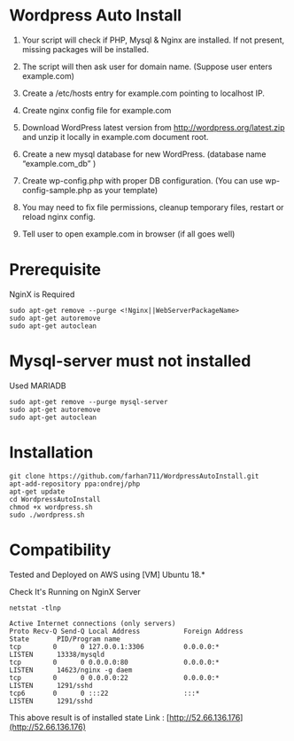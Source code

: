 # Wordpress Auto Install

1) Your script will check if PHP, Mysql & Nginx are installed. If not present, missing packages will be installed.

2) The script will then ask user for domain name. (Suppose user enters example.com)

3) Create a /etc/hosts entry for example.com pointing to localhost IP.

4) Create nginx config file for example.com

5) Download WordPress latest version from http://wordpress.org/latest.zip and unzip it locally in example.com document root.

6) Create a new mysql database for new WordPress. (database name “example.com_db” )

7) Create wp-config.php with proper DB configuration. (You can use wp-config-sample.php as your template)

8) You may need to fix file permissions, cleanup temporary files, restart or reload nginx config.

9) Tell user to open example.com in browser (if all goes well)


# Prerequisite

NginX is Required 
```
sudo apt-get remove --purge <!Nginx||WebServerPackageName>
sudo apt-get autoremove
sudo apt-get autoclean
```
# Mysql-server must not installed 

Used MARIADB
```
sudo apt-get remove --purge mysql-server 
sudo apt-get autoremove
sudo apt-get autoclean
```

# Installation 
```
git clone https://github.com/farhan711/WordpressAutoInstall.git
apt-add-repository ppa:ondrej/php
apt-get update
cd WordpressAutoInstall
chmod +x wordpress.sh
sudo ./wordpress.sh
```

# Compatibility
Tested and Deployed on AWS using [VM] Ubuntu 18.*



Check It's Running on NginX Server 

```netstat -tlnp```
```
Active Internet connections (only servers)
Proto Recv-Q Send-Q Local Address           Foreign Address         State       PID/Program name
tcp        0      0 127.0.0.1:3306          0.0.0.0:*               LISTEN      13338/mysqld
tcp        0      0 0.0.0.0:80              0.0.0.0:*               LISTEN      14623/nginx -g daem
tcp        0      0 0.0.0.0:22              0.0.0.0:*               LISTEN      1291/sshd
tcp6       0      0 :::22                   :::*                    LISTEN      1291/sshd

```
This above result is of installed state Link : [http://52.66.136.176](http://52.66.136.176) 
